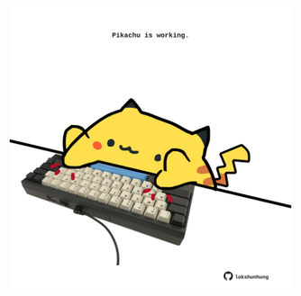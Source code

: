 <!-- built at 26/02/2023, 01:28:24 UTC -->
<p align="center">
  <img width="500" height="500" src="./ReadmeImage.svg">
</p>
